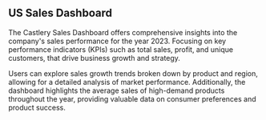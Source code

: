 ## US Sales Dashboard

The Castlery Sales Dashboard offers comprehensive insights into the company's sales performance for the year 2023. Focusing on key performance indicators (KPIs) such as total sales, profit, and unique customers, that drive business growth and strategy.

Users can explore sales growth trends broken down by product and region, allowing for a detailed analysis of market performance. Additionally, the dashboard highlights the average sales of high-demand products throughout the year, providing valuable data on consumer preferences and product success.